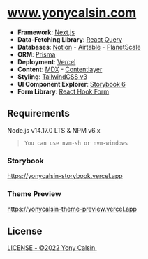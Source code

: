 # www.yonycalsin.com

- **Framework**: [Next.js](https://nextjs.org/)
- **Data-Fetching Library**: [React Query](https://react-query.tanstack.com/)
- **Databases**: [Notion](https://www.notion.so/) - [Airtable](https://www.airtable.com/) - [PlanetScale](https://planetscale.com/)
- **ORM**: [Prisma](https://prisma.io/)
- **Deployment**: [Vercel](https://vercel.com)
- **Content**: [MDX](https://github.com/mdx-js/mdx) - [Contentlayer](https://www.contentlayer.dev/docs)
- **Styling**: [TailwindCSS v3](https://tailwindcss.com/)
- **UI Component Explorer**: [Storybook 6](https://storybook.js.org/)
- **Form Library**: [React Hook Form](https://react-hook-form.com/)

## Requirements

Node.js v14.17.0 LTS & NPM v6.x

> `You can use nvm-sh or nvm-windows`

### Storybook

https://yonycalsin-storybook.vercel.app

### Theme Preview

https://yonycalsin-theme-preview.vercel.app

## License

[LICENSE - ©2022 Yony Calsin.](LICENSE)
